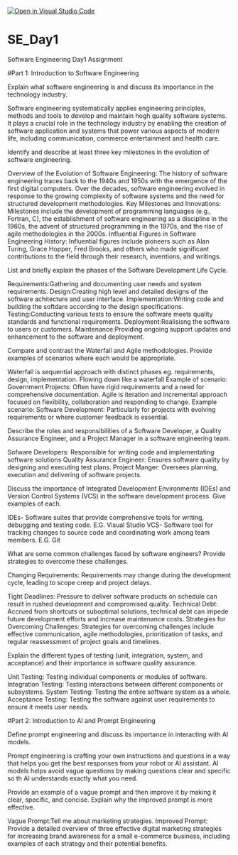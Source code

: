 [![Open in Visual Studio Code](https://classroom.github.com/assets/open-in-vscode-2e0aaae1b6195c2367325f4f02e2d04e9abb55f0b24a779b69b11b9e10269abc.svg)](https://classroom.github.com/online_ide?assignment_repo_id=15574293&assignment_repo_type=AssignmentRepo)
# SE_Day1
Software Engineering Day1 Assignment

#Part 1: Introduction to Software Engineering

Explain what software engineering is and discuss its importance in the technology industry.

Software engineering systematically applies engineering principles, methods and tools to develop and maintain hogh quality software systems. 
It plays a crucial role in the technology industry by enabling the creation of software application and systems that power various aspects of modern life, including communication, commerce entertainment and health care. 

Identify and describe at least three key milestones in the evolution of software engineering.

Overview of the Evolution of Software Engineering: The history of software engineering traces back to the 1940s and 1950s with the emergence of the first digital computers. Over the decades, software engineering evolved in response to the growing complexity of software systems and the need for structured development methodologies.
Key Milestones and Innovations: Milestones include the development of programming languages (e.g., Fortran, C), the establishment of software engineering as a discipline in the 1960s, the advent of structured programming in the 1970s, and the rise of agile methodologies in the 2000s.
Influential Figures in Software Engineering History: Influential figures include pioneers such as Alan Turing, Grace Hopper, Fred Brooks, and others who made significant contributions to the field through their research, inventions, and writings.

List and briefly explain the phases of the Software Development Life Cycle.

Requirements:Gathering and documenting user needs and system requirements.
Design:Creating high level and detailed designs of the software achitecture and user interface. 
Implementation:Writing code and building the softdare according to the design specifications.
Testing:Conducting various tests to ensure the software meets quality standards and functional requirements. 
Deployment:Realisisng the software to users or customers.
Maintenance:Providing ongoing support updates and enhancement to the software and deployment.

Compare and contrast the Waterfall and Agile methodologies. Provide examples of scenarios where each would be appropriate.

Waterfall is sequential approach with distinct phases eg. requirements, design, implementation. Flowing down like a waterfall 
Example of scenario: Government Projects: Often have rigid requirements and a need for comprehensive documentation.
Agile is iteration and incremental approach focused on flexibility, collaboration and responding to change. 
Example scenario: Software Development: Particularly for projects with evolving requirements or where customer feedback is essential.

Describe the roles and responsibilities of a Software Developer, a Quality Assurance Engineer, and a Project Manager in a software engineering team.

Sofware Developers: Responsible for writing code and implementating software solutions
Quality Assurance Engineer: Ensures software quality by designing and executing test plans. 
Project Manger: Oversees planning, execution and delivering of software projects. 

Discuss the importance of Integrated Development Environments (IDEs) and Version Control Systems (VCS) in the software development process. Give examples of each.

IDEs- Software suites that provide comprehensive tools for writing, debugging and testing code. E.G. Visual Studio
VCS- Software tool for tracking changes to source code and coordinating work among team members. E.G. Git 

What are some common challenges faced by software engineers? Provide strategies to overcome these challenges.

Changing Requirements: Requirements may change during the development cycle, leading to scope creep and project delays.

Tight Deadlines: Pressure to deliver software products on schedule can result in rushed development and compromised quality.
Technical Debt: Accrued from shortcuts or suboptimal solutions, technical debt can impede future development efforts and increase maintenance costs.
Strategies for Overcoming Challenges: Strategies for overcoming challenges include effective communication, agile methodologies, prioritization of tasks, and regular reassessment of project goals and timelines.

Explain the different types of testing (unit, integration, system, and acceptance) and their importance in software quality assurance.

 Unit Testing: Testing individual components or modules of software.
Integration Testing: Testing interactions between different components or subsystems.
System Testing: Testing the entire software system as a whole.
Acceptance Testing: Testing the software against user requirements to ensure it meets user needs.


#Part 2: Introduction to AI and Prompt Engineering


Define prompt engineering and discuss its importance in interacting with AI models.

Prompt engineering is crafting your own instructions and questions in a way that helps you get the best responses from your robot or AI assistant. 
AI models helps avoid vague questions by making questions clear and specific so th AI understands exactly what you need. 

Provide an example of a vague prompt and then improve it by making it clear, specific, and concise. Explain why the improved prompt is more effective.

Vague Prompt:Tell me about marketing strategies.
Improved Prompt:
Provide a detailed overview of three effective digital marketing strategies for increasing brand awareness for a small e-commerce business, including examples of each strategy and their potential benefits.

